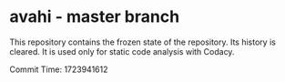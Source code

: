 # avahi - master branch

This repository contains the frozen state of the repository.
Its history is cleared. It is used only for static code
analysis with Codacy.

Commit Time: 1723941612